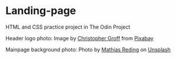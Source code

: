 # Landing-page
HTML and CSS practice project in The Odin Project

Header logo photo: Image by <a href="https://pixabay.com/users/groffchris1980-12486409/?utm_source=link-attribution&utm_medium=referral&utm_campaign=image&utm_content=6009495">Christopher Groff</a> from <a href="https://pixabay.com//?utm_source=link-attribution&utm_medium=referral&utm_campaign=image&utm_content=6009495">Pixabay</a>

Mainpage background photo: Photo by <a href="https://unsplash.com/@matreding?utm_source=unsplash&utm_medium=referral&utm_content=creditCopyText">Mathias Reding</a> on <a href="https://unsplash.com/photos/gNoqNvYAsBg?utm_source=unsplash&utm_medium=referral&utm_content=creditCopyText">Unsplash</a>
  